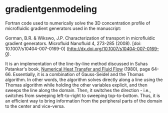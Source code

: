 # gradientgenmodeling

Fortran code used to numerically solve the 3D concentration profile of microfluidic gradient generators used in the manuscript:
  
Gorman, B.R. & Wikswo, J.P. Characterization of transport in microfluidic gradient generators. Microfluid Nanofluid 4, 273-285 (2008). [doi: 10.1007/s10404-007-0169-0] (http://dx.doi.org/10.1007/s10404-007-0169-0).  
  
It is an implementation of the line-by-line method discussed in Suhas Patankar's book, [Numerical Heat Transfer and Fluid Flow](http://www.ewp.rpi.edu/hartford/~ernesto/F2012/CFD/Readings/Patankar-NHTFF-1980.pdf) (1980), page 64-66. Essentially, it is a combination of Gauss-Seidel and the Thomas algorithm.  In other words, the algorithm solves directly along a line using the Thomas algorithm while holding the other variables explicit, and then sweeps the line along the domain.  Then, it switches the direction - i.e., switches from sweeping left-to-right to sweeping top-to-bottom. Thus, it is an efficient way to bring information from the peripheral parts of the domain to the center and vice-versa.
